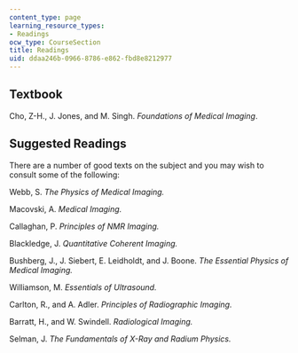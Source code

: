 ```yaml
---
content_type: page
learning_resource_types:
- Readings
ocw_type: CourseSection
title: Readings
uid: ddaa246b-0966-8786-e862-fbd8e8212977
---
```


Textbook
--------

Cho, Z-H., J. Jones, and M. Singh. _Foundations of Medical Imaging_.

Suggested Readings
------------------

There are a number of good texts on the subject and you may wish to consult some of the following:

Webb, S. _The Physics of Medical Imaging._

Macovski, A. _Medical Imaging._

Callaghan, P. _Principles of NMR Imaging._

Blackledge, J. _Quantitative Coherent Imaging._

Bushberg, J., J. Siebert, E. Leidholdt, and J. Boone. _The Essential Physics of Medical Imaging._

Williamson, M. _Essentials of Ultrasound._

Carlton, R., and A. Adler. _Principles of Radiographic Imaging._

Barratt, H., and W. Swindell. _Radiological Imaging._

Selman, J. _The Fundamentals of X-Ray and Radium Physics._